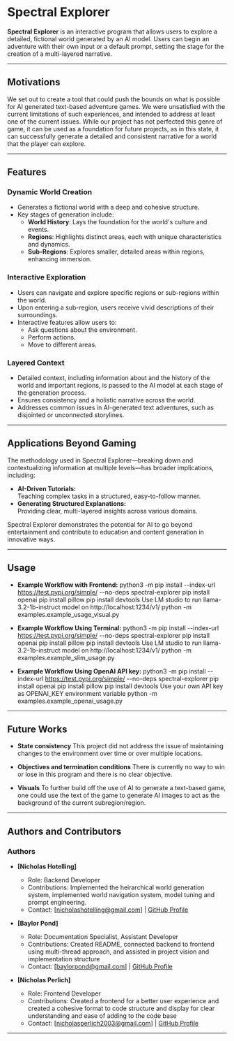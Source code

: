 # Spectral Explorer

**Spectral Explorer** is an interactive program that allows users to explore a detailed, fictional world generated by an AI model. Users can begin an adventure with their own input or a default prompt, setting the stage for the creation of a multi-layered narrative.

---

## Motivations
We set out to create a tool that could push the bounds on what is possible for AI generated text-based adventure games. We were unsatisfied with the current limitations of such experiences, and intended to address at least one of the current issues. While our project has not perfected this genre of game, it can be used as a foundation for future projects, as in this state, it can successfully generate a detailed and consistent narrative for a world that the player can explore.

---
## Features

### **Dynamic World Creation**
- Generates a fictional world with a deep and cohesive structure.  
- Key stages of generation include:
  - **World History**: Lays the foundation for the world's culture and events.  
  - **Regions**: Highlights distinct areas, each with unique characteristics and dynamics.  
  - **Sub-Regions**: Explores smaller, detailed areas within regions, enhancing immersion.

### **Interactive Exploration**
- Users can navigate and explore specific regions or sub-regions within the world.  
- Upon entering a sub-region, users receive vivid descriptions of their surroundings.  
- Interactive features allow users to:
  - Ask questions about the environment.
  - Perform actions.
  - Move to different areas.

### **Layered Context**
- Detailed context, including information about and the history of the world and important regions, is passed to the AI model at each stage of the generation process.  
- Ensures consistency and a holistic narrative across the world.  
- Addresses common issues in AI-generated text adventures, such as disjointed or unconnected storylines.

---

## Applications Beyond Gaming

The methodology used in Spectral Explorer—breaking down and contextualizing information at multiple levels—has broader implications, including:

- **AI-Driven Tutorials:**  
  Teaching complex tasks in a structured, easy-to-follow manner.  
- **Generating Structured Explanations:**  
  Providing clear, multi-layered insights across various domains.  

Spectral Explorer demonstrates the potential for AI to go beyond entertainment and contribute to education and content generation in innovative ways.

---

## Usage

- **Example Workflow with Frontend:**
  python3 -m pip install --index-url https://test.pypi.org/simple/ --no-deps spectral-explorer
  pip install openai
  pip install pillow
  pip install devtools
  Use LM studio to run llama-3.2-1b-instruct model on http://localhost:1234/v1/
  python -m examples.example_usage_visual.py

- **Example Workflow Using Terminal:**
  python3 -m pip install --index-url https://test.pypi.org/simple/ --no-deps spectral-explorer
  pip install openai
  pip install pillow
  pip install devtools
  Use LM studio to run llama-3.2-1b-instruct model on http://localhost:1234/v1/
  python -m examples.example_slim_usage.py

- **Example Workflow Using OpenAI API key:**
  python3 -m pip install --index-url https://test.pypi.org/simple/ --no-deps spectral-explorer
  pip install openai
  pip install pillow
  pip install devtools
  Use your own API key as OPENAI_KEY environment variable
  python -m examples.example_openai_usage.py
  
---

## Future Works

- **State consistency**
    This project did not address the issue of maintaining changes to the environment over time or over multiple locations. 

- **Objectives and termination conditions**
    There is currently no way to win or lose in this program and there is no clear objective.

- **Visuals**
    To further build off the use of AI to generate a text-based game, one could use the text of the game to generate AI images to act as the background of the current subregion/region.

---

## Authors and Contributors

### Authors
- **[Nicholas Hotelling]**  
  - Role: Backend Developer
  - Contributions: Implemented the heirarchical world generation system, implemented world navigation system, model tuning and prompt engineering.
  - Contact: [nicholashotelling@gmail.com] | [GitHub Profile](https://github.com/FunkiDunki)

- **[Baylor Pond]**  
  - Role: Documentation Specialist, Assistant Developer  
  - Contributions: Created README, connected backend to frontend using multi-thread approach, and assisted in project vision and implementation structure
  - Contact: [baylorpond@gmail.com] | [GitHub Profile](https://github.com/BPond4)

- **[Nicholas Perlich]**  
  - Role: Frontend Developer  
  - Contributions: Created a frontend for a better user experience and created a cohesive format to code structure and display for clear understanding and ease of adding to the code base
  - Contact: [nicholasperlich2003@gmail.com] | [GitHub Profile](https://github.com/NickPerlich)
---